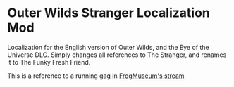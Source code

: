 # Outer Wilds Stranger Localization Mod

Localization for the English version of Outer Wilds, and the Eye of the Universe DLC. Simply changes all references to The Stranger, and renames it to The Funky Fresh Friend.

This is a reference to a running gag in [FrogMuseum's stream](https://twitch.tv/frogmuseum)
